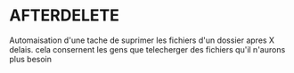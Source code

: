 # AFTERDELETE
Automaisation d'une tache de suprimer les fichiers d'un dossier apres X delais. cela consernent les gens que telecherger des fichiers qu'il n'aurons plus besoin 
